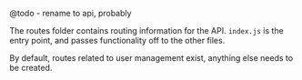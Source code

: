 @todo - rename to api, probably

The routes folder contains routing information for the API. `index.js` is the entry point, and passes functionality off to the other files.

By default, routes related to user management exist, anything else needs to be created.